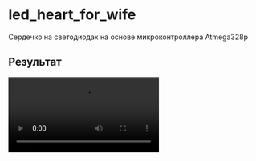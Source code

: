 # led_heart_for_wife
Сердечко на светодиодах на основе микроконтроллера Atmega328p
## Результат
<video>
 <source src="led_heart_for_wife/result/result.mp4">
</video>

